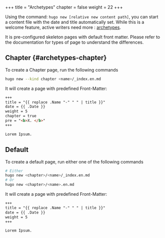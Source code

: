 +++
title = "Archetypes"
chapter = false
weight = 22
+++

Using the command: `hugo new [relative new content path]`, you can start a content file with the date and title automatically set. While this is a welcome feature, active writers need more : [archetypes](https://gohugo.io/content/archetypes/).

It is pre-configured skeleton pages with default front matter. Please refer to the documentation for types of page to understand the differences.

## Chapter {#archetypes-chapter}

To create a Chapter page, run the following commands

```bash
hugo new --kind chapter <name>/_index.en.md
```

It will create a page with predefined Front-Matter:

```markdown
+++
title = "{{ replace .Name "-" " " | title }}"
date = {{ .Date }}
weight = 5
chapter = true
pre = "<b>X. </b>"
+++

Lorem Ipsum.
```

## Default

To create a default page, run either one of the following commands

```bash
# Either
hugo new <chapter>/<name>/_index.en.md
# Or
hugo new <chapter>/<name>.en.md
```

It will create a page with predefined Front-Matter:

```markdown
+++
title = "{{ replace .Name "-" " " | title }}"
date = {{ .Date }}
weight = 5
+++

Lorem Ipsum.
```